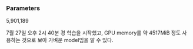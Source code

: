 ### Parameters 

5,901,189


7월 27일 오후 2시 40분 경 학습을 시작했고, GPU memory를 약 4517MiB 정도 사용하는 것으로 보아 가벼운 model임을 알 수 있다. 
